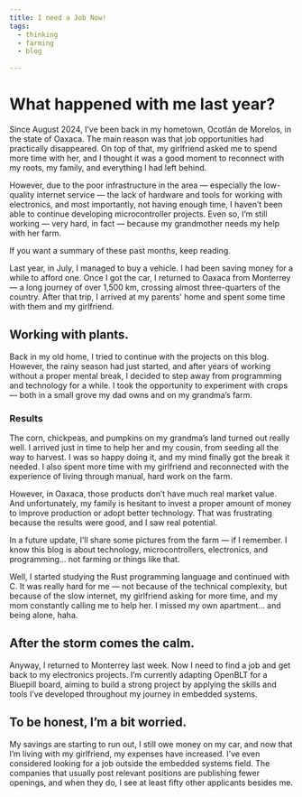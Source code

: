 ```yaml
---
title: I need a Job Now! 
tags: 
  - thinking   
  - farming
  - blog
  
---
```

# What happened with me last year?  

Since August 2024, I’ve been back in my hometown, Ocotlán de Morelos, in the state of Oaxaca. The main reason was that job opportunities had practically disappeared. On top of that, my girlfriend asked me to spend more time with her, and I thought it was a good moment to reconnect with my roots, my family, and everything I had left behind.

However, due to the poor infrastructure in the area — especially the low-quality internet service — the lack of hardware and tools for working with electronics, and most importantly, not having enough time, I haven’t been able to continue developing microcontroller projects.
Even so, I’m still working — very hard, in fact — because my grandmother needs my help with her farm.

If you want a summary of these past months, keep reading.

Last year, in July, I managed to buy a vehicle. I had been saving money for a while to afford one. Once I got the car, I returned to Oaxaca from Monterrey — a long journey of over 1,500 km, crossing almost three-quarters of the country.
After that trip, I arrived at my parents' home and spent some time with them and my girlfriend.

## Working with plants.
Back in my old home, I tried to continue with the projects on this blog. However, the rainy season had just started, and after years of working without a proper mental break, I decided to step away from programming and technology for a while.
I took the opportunity to experiment with crops — both in a small grove my dad owns and on my grandma’s farm.

### Results
The corn, chickpeas, and pumpkins on my grandma’s land turned out really well. I arrived just in time to help her and my cousin, from seeding all the way to harvest. I was so happy doing it, and my mind finally got the break it needed. I also spent more time with my girlfriend and reconnected with the experience of living through manual, hard work on the farm.

However, in Oaxaca, those products don’t have much real market value. And unfortunately, my family is hesitant to invest a proper amount of money to improve production or adopt better technology. That was frustrating because the results were good, and I saw real potential.

In a future update, I’ll share some pictures from the farm — if I remember.
I know this blog is about technology, microcontrollers, electronics, and programming… not farming or things like that.

Well, I started studying the Rust programming language and continued with C. It was really hard for me — not because of the technical complexity, but because of the slow internet, my girlfriend asking for more time, and my mom constantly calling me to help her.
I missed my own apartment… and being alone, haha.

## After the storm comes the calm.
Anyway, I returned to Monterrey last week. Now I need to find a job and get back to my electronics projects. 
I’m currently adapting OpenBLT for a Bluepill board, aiming to build a strong project by applying the skills and tools I’ve developed throughout my journey in embedded systems.

## To be honest, I’m a bit worried.
My savings are starting to run out, I still owe money on my car, and now that I’m living with my girlfriend, my expenses have increased. I’ve even considered looking for a job outside the embedded systems field. The companies that usually post relevant positions are publishing fewer openings, and when they do, I see at least fifty other applicants besides me.